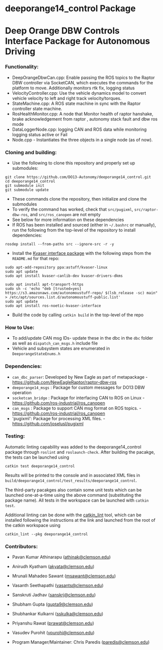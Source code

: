 # deeporange14_control Package
# Deep Orange DBW Controls Interface Package for Autonomous Driving

### Functionality:

- DeepOrangeDbwCan.cpp: Enable passing the ROS topics to the Raptor DBW controller via SocketCAN, which executes the commands for the platform to move. Additionally monitors rtk fix, logging status
- VelocityController.cpp: Use the vehicle dynamics model to convert vehicle velocity to left and right track velocity/torques.
- StateMachine.cpp: A ROS state machine in sync with the Raptor controller state machine.
- RosHealthMonitor.cpp: A node that Monitor health of raptor hanshake, brake acknowledgement from raptor , autonomy stack fault and dbw ros mode
- DataLoggerNode.cpp: logging CAN and ROS data while monitoring logging status active or Fail
- Node.cpp - Instantiates the three objects in a single node (as of now).

### Cloning and building:
- Use the following to clone this repository and properly set up submodules:
```
git clone https://github.com/DO13-Autonomy/deeporange14_control.git
cd deeporange14_control
git submodule init
git submodule update
```
  - These commands clone the repository, then initialize and clone the submodules
  - To verify the command has worked, check that `src/pugixml`, `src/raptor-dbw-ros`, and `src/ros_canopen` are not empty
  - See below for more information on these dependencies
- If ROS has been installed and sourced (either in `~/.bashrc` or manually), run the following from the top-level of the repository to install dependencies:
```
rosdep install --from-paths src --ignore-src -r -y 
```
- Install the [Kvaser interface package](https://github.com/astuff/kvaser_interface) with the following steps from the `README.md` for that repo:
```
sudo apt-add-repository ppa:astuff/kvaser-linux 
sudo apt update 
sudo apt install kvaser-canlib-dev kvaser-drivers-dkms 

sudo apt install apt-transport-https 
sudo sh -c 'echo "deb [trusted=yes] https://s3.amazonaws.com/autonomoustuff-repo/ $(lsb_release -sc) main" > /etc/apt/sources.list.d/autonomoustuff-public.list' 
sudo apt update 
sudo apt install ros-noetic-kvaser-interface 
```
- Build the code by calling `catkin build` in the top-level of the repo


### How to Use:
- To add/update CAN msg IDs- update these in the dbc in the `dbc` folder as well as `dispatch_can_msgs.h` include file
- Vehicle and subsystem states are enumerated in `DeeporangeStateEnums.h`


### Dependencies:
- `can_dbc_parser`: Developed by New Eagle as part of metapackage - https://github.com/NewEagleRaptor/raptor-dbw-ros
- `deeporange14_msgs` : Package for custom messages for DO13 DBW operation
- `socketcan_bridge` : Package for interfacing CAN to ROS on Linux - https://github.com/ros-industrial/ros_canopen
- `can_msgs` : Package to support CAN msg format on ROS topics. - https://github.com/ros-industrial/ros_canopen
- 'pugixml': Package for processing XML files. - https://github.com/joselusl/pugixml


### Testing:
Automatic linting capability was added to the deeporange14_control package through `roslint` and `roslaunch-check`.  After building the pacakge, the tests can be launched using
```
catkin test deeporange14_control
```
Results will be printed to the console and in associated XML files in `build/deeporange14_control/test_results/deeporange14_control`.

The third-party pacakges also contain some unit tests which can be launched one-at-a-time using the above command (substituting the package name).  All tests in the workspace can be launched with `catkin test`.

Additional linting can be done with the [catkin_lint](https://fkie.github.io/catkin_lint/) tool, which can be installed following the instructions at the link and launched from the root of the catkin workspace using
```
catkin_lint --pkg deeporange14_control
```


### Contributors:

 - Pavan Kumar Athinarapu (athinak@clemson.edu)
 - Anirudh Kyatham (akyata@clemson.edu)
 - Mrunali Mahadeo Sawant (msawant@clemson.edu)
 - Vasanth Seethapathi (vasants@clemson.edu)
 - Sanskruti Jadhav (sanskrj@clemson.edu)
 - Shubham Gupta (gupta9@clemson.edu)
 - Shubhankar Kulkarni (sskulka@clemson.edu)
 - Priyanshu Rawat (prawat@clemson.edu)
 - Vasudev Purohit (vpurohi@clemson.edu)

 - Program Manager/Maintainer: Chris Paredis (paredis@clemson.edu)
